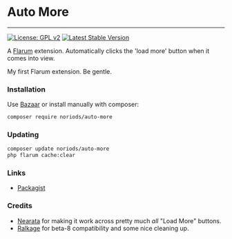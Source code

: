 # Auto More

---

[![License: GPL v2](https://img.shields.io/badge/License-GPL%20v2-blue.svg)](https://www.gnu.org/licenses/old-licenses/gpl-2.0.en.html) [![Latest Stable Version](https://img.shields.io/packagist/v/noriods/auto-more.svg)](https://packagist.org/packages/noriods/auto-more)

A [Flarum](http://flarum.org) extension. Automatically clicks the 'load more' button when it comes into view.

My first Flarum extension. Be gentle.

### Installation

Use [Bazaar](https://discuss.flarum.org/d/5151-flagrow-bazaar-the-extension-marketplace) or install manually with composer:

```sh
composer require noriods/auto-more
```

### Updating

```sh
composer update noriods/auto-more
php flarum cache:clear
```

### Links

- [Packagist](https://packagist.org/packages/noriods/auto-more)

### Credits

- [Nearata](https://github.com/Nearata) for making it work across pretty much *all* "Load More" buttons.
- [Ralkage](https://github.com/Ralkage) for beta-8 compatibility and some nice cleaning up.
